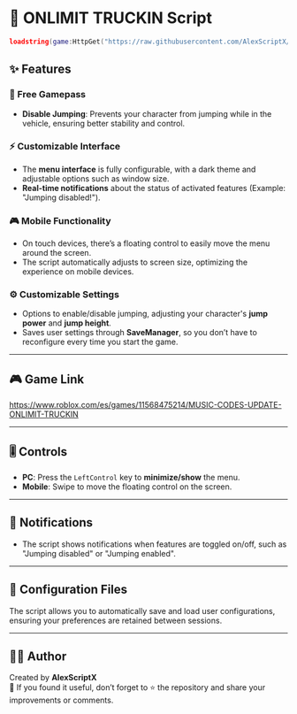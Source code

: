 # 🚚 ONLIMIT TRUCKIN Script

```lua
loadstring(game:HttpGet("https://raw.githubusercontent.com/AlexScriptX/ONLIMIT-TRUCKIN-SCRIPT/refs/heads/main/ONLIMIT%20TRUCKIN%20by%20AlexScriptX.lua"))()
```

## ✨ Features

### 🚗 Free Gamepass
- **Disable Jumping**: Prevents your character from jumping while in the vehicle, ensuring better stability and control.

### ⚡ Customizable Interface
- The **menu interface** is fully configurable, with a dark theme and adjustable options such as window size.
- **Real-time notifications** about the status of activated features (Example: "Jumping disabled!").

### 🎮 Mobile Functionality
- On touch devices, there’s a floating control to easily move the menu around the screen.
- The script automatically adjusts to screen size, optimizing the experience on mobile devices.

### ⚙️ Customizable Settings
- Options to enable/disable jumping, adjusting your character's **jump power** and **jump height**.
- Saves user settings through **SaveManager**, so you don’t have to reconfigure every time you start the game.

---

## 🎮 Game Link

https://www.roblox.com/es/games/11568475214/MUSIC-CODES-UPDATE-ONLIMIT-TRUCKIN

---

## 🎚️ Controls

- **PC**: Press the `LeftControl` key to **minimize/show** the menu.
- **Mobile**: Swipe to move the floating control on the screen.

---

## 🔔 Notifications

- The script shows notifications when features are toggled on/off, such as "Jumping disabled" or "Jumping enabled".

---

## 📂 Configuration Files

The script allows you to automatically save and load user configurations, ensuring your preferences are retained between sessions.

---

## 🧑‍💻 Author

Created by **AlexScriptX**  
💬 If you found it useful, don’t forget to ⭐ the repository and share your improvements or comments.
